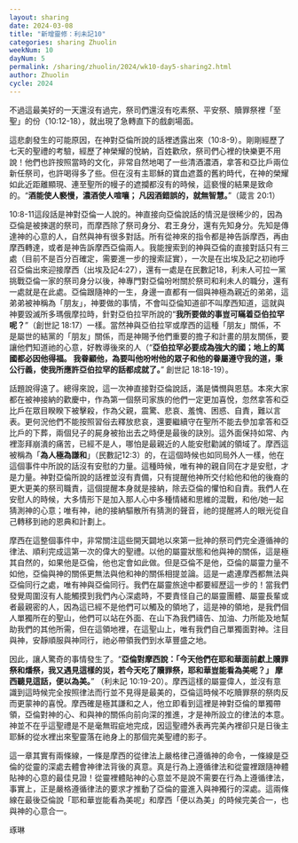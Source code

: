 ```yaml
---
layout: sharing
date: 2024-03-08
title: "新增靈修：利未記10"
categories: sharing Zhuolin
weekNum: 10
dayNum: 5
permalink: /sharing/zhuolin/2024/wk10-day5-sharing2.html
author: Zhuolin
cycle: 2024
---  
```


不過這最美好的一天還沒有過完，祭司們還沒有吃素祭、平安祭、贖罪祭裡「至聖」的份（10:12-18），就出現了急轉直下的戲劇場面。

這悲劇發生的可能原因，在神對亞倫所說的話裡透露出來（10:8-9）。剛剛經歷了七天的聖禮的考驗，經歷了神榮耀的悅納，百姓歡欣，祭司們心裡的快樂更不用說！他們也許按照當時的文化，非常自然地喝了一些清酒濃酒，拿答和亞比戶兩位新任祭司，也許喝得多了些。但在沒有主耶穌的寶血遮蓋的舊約時代，在神的榮耀如此近距離顯現、連至聖所的幔子的遮攔都沒有的時候，這褻慢的結果是致命的。“**酒能使人褻慢，濃酒使人喧嚷； 凡因酒錯誤的，就無智慧。**”（箴言‬ ‭20:1‬）

10:8-11這段話是神對亞倫一人說的。神直接向亞倫說話的情況是很稀少的，因為亞倫是被揀選的祭司，而摩西除了祭司身分、君王身分，還有先知身分。先知是傳達神的心意的人，自然與神有很多對話。所有從神來的指令都是神告訴摩西，再由摩西轉達，或者是神告訴摩西亞倫兩人。我能搜索到的神與亞倫的直接對話只有三處（目前不是百分百確定，需要進一步的搜索証實），一次是在出埃及記之初祂呼召亞倫出來迎接摩西（出埃及記4:27），還有一處是在民數記18，利未人可拉一黨挑戰亞倫一家的祭司身分以後，神專門對亞倫吩咐關於祭司和利未人的職分，還有一處就是在此處。亞倫跟隨神的一生，身邊一直都有一個與神極為親近的弟弟，這弟弟被神稱為「朋友」，神要做的事情，不會叫亞倫知道卻不叫摩西知道，這就與神要毀滅所多瑪俄摩拉時，針對亞伯拉罕所說的“**我所要做的事豈可瞞着亞伯拉罕呢？**”‭（創世記‬ ‭18:17）一樣。當然神與亞伯拉罕或摩西的這種「朋友」關係，不是屬世的結黨的「朋友」關係，而是神賜予他們重要的擔子和計畫的朋友關係，要讓他們知道祂的心意，好教導後來的人（“**亞伯拉罕必要成為強大的國；地上的萬國都必因他得福。 我眷顧他，為要叫他吩咐他的眾子和他的眷屬遵守我的道，秉公行義，使我所應許亞伯拉罕的話都成就了。**” 創世記‬ ‭18:18-19‬）。

話題說得遠了。總得來說，這一次神直接對亞倫說話，滿是憐憫與恩慈。本來大家都在被神接納的歡慶中，作為第一個祭司家族的他們一定更加喜悅，忽然拿答和亞比戶在眾目睽睽下被擊殺，作為父親，震驚、悲哀、羞愧、困惑、自責，難以言表。更何況他們不能按照習俗去釋放悲哀，還要繼續守在聖所不能去參加拿答和亞比戶的下葬，兩個兒子的屍身被抬出去之時便是最後的訣別。這外面保持如常、內裡澎拜崩潰的痛苦，已經不是人，哪怕是最親近的人能安慰勸誡的領域了。摩西這被稱為「**為人極為謙和**」（民數記12:3）的，在這個時候也如同局外人一樣，他在這個事件中所說的話沒有安慰的力量。這種時候，唯有神的親自同在才是安慰，才是力量。神對亞倫所說的話裡並沒有責備，只有提醒他神所交付給他和他的後裔的更大更美的祭司職責，這個提醒本身就是接納，除去亞倫的懼怕和自責。我們人在安慰人的時候，大多情形下是加入那人心中多種情緒和思維的混戰，和他/她一起猜測神的心意；唯有神，祂的接納驅散所有猜測的聲音，祂的提醒將人的眼光從自己轉移到祂的恩典和計劃上。

摩西在這整個事件中，非常關注這些開天闢地以來第一批神的祭司們完全遵循神的律法、順利完成這第一次的偉大的聖禮。以他的屬靈狀態和他與神的關係，這是極其自然的，如果他是亞倫，他也定會如此做。但是亞倫不是他，亞倫的屬靈力量不如他，亞倫與神的關係更無法與他和神的關係相提並論。這是一處連摩西都無法與亞倫同行之處，唯有神與亞倫同行。我們在屬靈旅途中都要經歷這一步的！當我們發覺周圍沒有人能觸摸到我們內心深處時，不要責怪自己的屬靈團體、屬靈長輩或者最親密的人，因為這已經不是他們可以觸及的領地了，這是神的領地，是我們個人單獨所在的聖山，他們可以站在外面、在山下為我們禱告、加油、力所能及地幫助我們的其他所需，但在這領地裡，在這聖山上，唯有我們自己單獨面對神。注目與神，安靜順服與神同行，祂必帶領我們到水草豐盛之地。

因此，讓人驚奇的事情發生了。“**亞倫對摩西說：「今天他們在耶和華面前獻上贖罪祭和燔祭，我又遇見這樣的災，若今天吃了贖罪祭，耶和華豈能看為美呢？」 摩西聽見這話，便以為美。**” （利未記‬ ‭10:19-20‬）。摩西這樣的屬靈偉人，並沒有意識到這時候完全按照律法而行並不見得是最美的，亞倫這時候不吃贖罪祭的祭肉反而更蒙神的喜悅。摩西確是極其謙和之人，他立即看到這裡是神對亞倫的單獨帶領，亞倫對神的心、和與神的關係向前向深的推進，才是神所設立的律法的本意。神並不在乎這聖禮是不是毫無瑕疵地完成，因這聖禮外表再完美內裡卻只是日後主耶穌的從水裡出來聖靈落在祂身上的那個完美聖禮的影子。

這一章其實有兩條線，一條是摩西的從律法上嚴格律己遵循神的命令，一條線是亞倫的從靈的深處去體會神律法背後的真意。真是行為上遵循律法和從靈裡跟隨神體貼神的心意的最佳見證！從靈裡體貼神的心意並不是說不需要在行為上遵循律法，事實上，正是嚴格遵循律法的要求才推動了亞倫的靈進入與神獨行的深處。這兩條線在最後亞倫說「耶和華豈能看為美呢」和摩西「便以為美」的時候完美合一，也與神的心意合一。

琢琳

